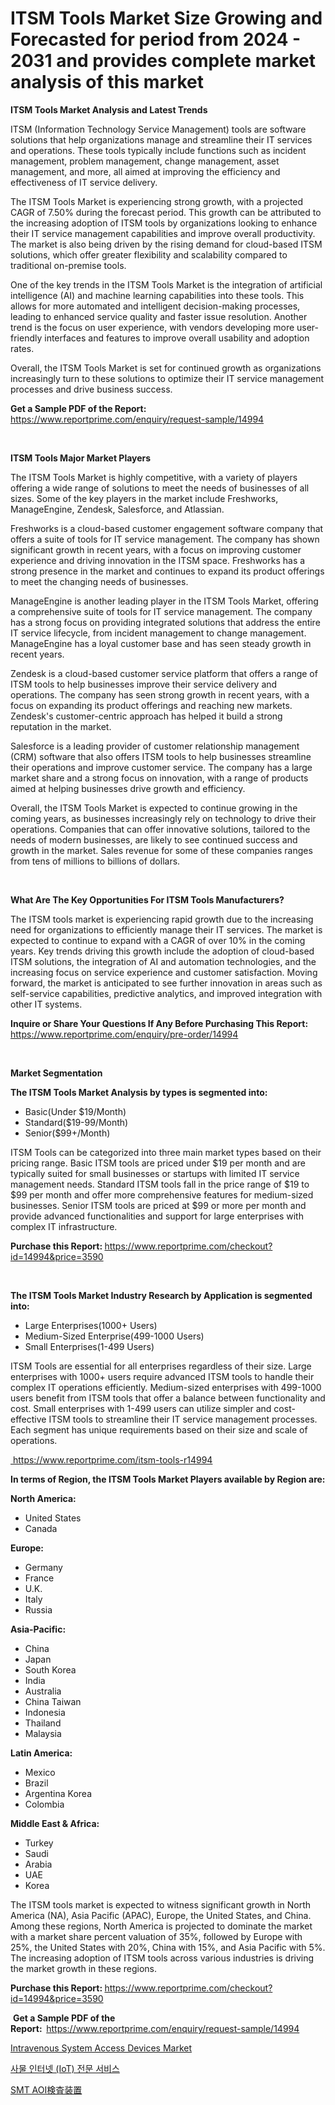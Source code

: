 <p><h1>ITSM Tools Market Size Growing and Forecasted for period from 2024 - 2031 and provides complete market analysis of this market</h1></p><p><strong>ITSM Tools Market Analysis and Latest Trends</strong></p>
<p><p>ITSM (Information Technology Service Management) tools are software solutions that help organizations manage and streamline their IT services and operations. These tools typically include functions such as incident management, problem management, change management, asset management, and more, all aimed at improving the efficiency and effectiveness of IT service delivery.</p><p>The ITSM Tools Market is experiencing strong growth, with a projected CAGR of 7.50% during the forecast period. This growth can be attributed to the increasing adoption of ITSM tools by organizations looking to enhance their IT service management capabilities and improve overall productivity. The market is also being driven by the rising demand for cloud-based ITSM solutions, which offer greater flexibility and scalability compared to traditional on-premise tools.</p><p>One of the key trends in the ITSM Tools Market is the integration of artificial intelligence (AI) and machine learning capabilities into these tools. This allows for more automated and intelligent decision-making processes, leading to enhanced service quality and faster issue resolution. Another trend is the focus on user experience, with vendors developing more user-friendly interfaces and features to improve overall usability and adoption rates.</p><p>Overall, the ITSM Tools Market is set for continued growth as organizations increasingly turn to these solutions to optimize their IT service management processes and drive business success.</p></p>
<p><strong>Get a Sample PDF of the Report:&nbsp;</strong> <a href="https://www.reportprime.com/enquiry/request-sample/14994">https://www.reportprime.com/enquiry/request-sample/14994</a></p>
<p>&nbsp;</p>
<p><strong>ITSM Tools Major Market Players</strong></p>
<p><p>The ITSM Tools Market is highly competitive, with a variety of players offering a wide range of solutions to meet the needs of businesses of all sizes. Some of the key players in the market include Freshworks, ManageEngine, Zendesk, Salesforce, and Atlassian.</p><p>Freshworks is a cloud-based customer engagement software company that offers a suite of tools for IT service management. The company has shown significant growth in recent years, with a focus on improving customer experience and driving innovation in the ITSM space. Freshworks has a strong presence in the market and continues to expand its product offerings to meet the changing needs of businesses.</p><p>ManageEngine is another leading player in the ITSM Tools Market, offering a comprehensive suite of tools for IT service management. The company has a strong focus on providing integrated solutions that address the entire IT service lifecycle, from incident management to change management. ManageEngine has a loyal customer base and has seen steady growth in recent years.</p><p>Zendesk is a cloud-based customer service platform that offers a range of ITSM tools to help businesses improve their service delivery and operations. The company has seen strong growth in recent years, with a focus on expanding its product offerings and reaching new markets. Zendesk's customer-centric approach has helped it build a strong reputation in the market.</p><p>Salesforce is a leading provider of customer relationship management (CRM) software that also offers ITSM tools to help businesses streamline their operations and improve customer service. The company has a large market share and a strong focus on innovation, with a range of products aimed at helping businesses drive growth and efficiency.</p><p>Overall, the ITSM Tools Market is expected to continue growing in the coming years, as businesses increasingly rely on technology to drive their operations. Companies that can offer innovative solutions, tailored to the needs of modern businesses, are likely to see continued success and growth in the market. Sales revenue for some of these companies ranges from tens of millions to billions of dollars.</p></p>
<p>&nbsp;</p>
<p><strong>What Are The Key Opportunities For ITSM Tools Manufacturers?</strong></p>
<p><p>The ITSM tools market is experiencing rapid growth due to the increasing need for organizations to efficiently manage their IT services. The market is expected to continue to expand with a CAGR of over 10% in the coming years. Key trends driving this growth include the adoption of cloud-based ITSM solutions, the integration of AI and automation technologies, and the increasing focus on service experience and customer satisfaction. Moving forward, the market is anticipated to see further innovation in areas such as self-service capabilities, predictive analytics, and improved integration with other IT systems.</p></p>
<p><strong>Inquire or Share Your Questions If Any Before Purchasing This Report:</strong> <a href="https://www.reportprime.com/enquiry/pre-order/14994">https://www.reportprime.com/enquiry/pre-order/14994</a></p>
<p>&nbsp;</p>
<p><strong>Market Segmentation</strong></p>
<p><strong>The ITSM Tools Market Analysis by types is segmented into:</strong></p>
<p><ul><li>Basic(Under $19/Month)</li><li>Standard($19-99/Month)</li><li>Senior($99+/Month)</li></ul></p>
<p><p>ITSM Tools can be categorized into three main market types based on their pricing range. Basic ITSM tools are priced under $19 per month and are typically suited for small businesses or startups with limited IT service management needs. Standard ITSM tools fall in the price range of $19 to $99 per month and offer more comprehensive features for medium-sized businesses. Senior ITSM tools are priced at $99 or more per month and provide advanced functionalities and support for large enterprises with complex IT infrastructure.</p></p>
<p><strong>Purchase this Report:&nbsp;</strong><a href="https://www.reportprime.com/checkout?id=14994&price=3590">https://www.reportprime.com/checkout?id=14994&price=3590</a></p>
<p>&nbsp;</p>
<p><strong>The ITSM Tools Market Industry Research by Application is segmented into:</strong></p>
<p><ul><li>Large Enterprises(1000+ Users)</li><li>Medium-Sized Enterprise(499-1000 Users)</li><li>Small Enterprises(1-499 Users)</li></ul></p>
<p><p>ITSM Tools are essential for all enterprises regardless of their size. Large enterprises with 1000+ users require advanced ITSM tools to handle their complex IT operations efficiently. Medium-sized enterprises with 499-1000 users benefit from ITSM tools that offer a balance between functionality and cost. Small enterprises with 1-499 users can utilize simpler and cost-effective ITSM tools to streamline their IT service management processes. Each segment has unique requirements based on their size and scale of operations.</p></p>
<p><a href="https://www.reportprime.com/itsm-tools-r14994">&nbsp;https://www.reportprime.com/itsm-tools-r14994</a></p>
<p><strong>In terms of Region, the ITSM Tools Market Players available by Region are:</strong></p>
<p>
    <p> <strong> North America: </strong>
        <ul>
            <li>United States</li>
            <li>Canada</li>
        </ul>
        </p> 
    <p> <strong> Europe: </strong>
        <ul>
            <li>Germany</li>
            <li>France</li>
            <li>U.K.</li>
            <li>Italy</li>
            <li>Russia</li>
        </ul>
        </p> 
    <p> <strong> Asia-Pacific: </strong>
        <ul>
            <li>China</li>
            <li>Japan</li>
            <li>South Korea</li>
            <li>India</li>
            <li>Australia</li>
            <li>China Taiwan</li>
            <li>Indonesia</li>
            <li>Thailand</li>
            <li>Malaysia</li>
        </ul>
        </p> 
    <p> <strong> Latin America: </strong>
        <ul>
            <li>Mexico</li>
            <li>Brazil</li>
            <li>Argentina Korea</li>
            <li>Colombia</li>
        </ul>
        </p> 
    <p> <strong> Middle East & Africa: </strong>
        <ul>
            <li>Turkey</li>
            <li>Saudi</li>
            <li>Arabia</li>
            <li>UAE</li>
            <li>Korea</li>
        </ul>
    </p>
    </p>
<p><p>The ITSM tools market is expected to witness significant growth in North America (NA), Asia Pacific (APAC), Europe, the United States, and China. Among these regions, North America is projected to dominate the market with a market share percent valuation of 35%, followed by Europe with 25%, the United States with 20%, China with 15%, and Asia Pacific with 5%. The increasing adoption of ITSM tools across various industries is driving the market growth in these regions.</p></p>
<p><strong>Purchase this Report: </strong><a href="https://www.reportprime.com/checkout?id=14994&price=3590">https://www.reportprime.com/checkout?id=14994&price=3590</a></p>
<p>&nbsp;<strong>Get a Sample PDF of the Report:&nbsp;&nbsp;</strong><a href="https://www.reportprime.com/enquiry/request-sample/14994">https://www.reportprime.com/enquiry/request-sample/14994</a></p>
<p><strong></strong></p>
<p><p><a href="https://medium.com/@jeancoleman732/intravenous-system-access-devices-market-size-by-type-catheters-needles-pumps-by-product-d0dec54bc8b0">Intravenous System Access Devices Market</a></p><p><a href="https://github.com/laholand/Market-Research-Report-List-6/blob/main/1970265107962.md">사물 인터넷 (IoT) 전문 서비스</a></p><p><a href="https://github.com/mohamedbakry57/Market-Research-Report-List-5/blob/main/741906787145.md">SMT AOI検査装置</a></p></p>